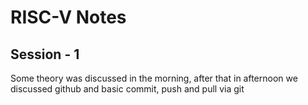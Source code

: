 # RISC-V Notes

## Session - 1

Some theory was discussed in the morning, after that in afternoon we discussed github and basic commit, push and pull via git
